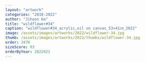 ```yaml
---
layout: "artwork"
categories: "2018-2022"
author: "Jihoon Ha"
title: "wildflower#34"
caption: "wildflower#34_acrylic,oil on canvas_53×41㎝_2022"
image: /assets/images/artworks/2022/wildflower-34.jpg
thumb: /assets/images/artworks/2022/thumbs/wildflower-34.jpg
order: 3470
sizeScore: 03
orderByYear: 2022021
---
```

